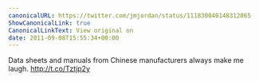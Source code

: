```yaml
---
canonicalURL: https://twitter.com/jmjordan/status/111830040148312065
ShowCanonicalLink: true
CanonicalLinkText: View original on
date: 2011-09-08T15:55:34+00:00
---
```

Data sheets and manuals from Chinese manufacturers always make me laugh. http://t.co/Tztjp2y